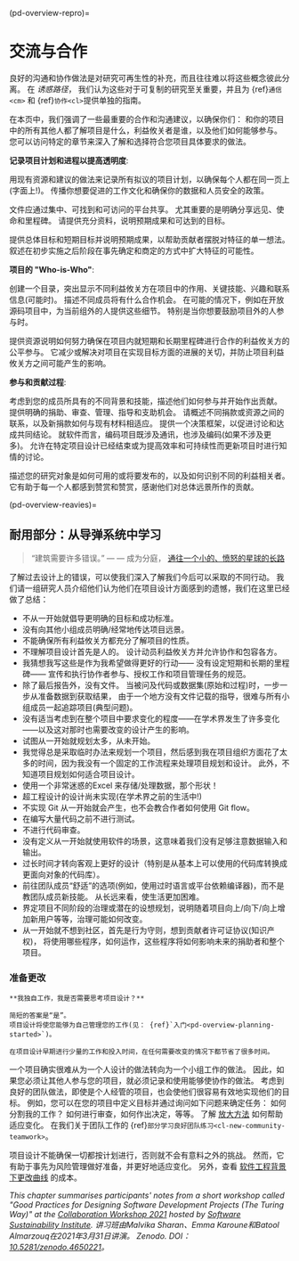 (pd-overview-repro)=
# 交流与合作

良好的沟通和协作做法是对研究可再生性的补充，而且往往难以将这些概念彼此分离。 在 _诱惑路径_， 我们认为这些对于可复制的研究至关重要，并且为 {ref}`通信<cm>` 和 {ref}`协作<cl>`提供单独的指南。

在本页中，我们强调了一些最重要的合作和沟通建议，以确保你们： 和你的项目中的所有其他人都了解项目是什么，利益攸关者是谁，以及他们如何能够参与。 您可以访问特定的章节来深入了解和选择符合您项目具体要求的做法。

**记录项目计划和进程以提高透明度**:

用现有资源和建议的做法来记录所有拟议的项目计划，以确保每个人都在同一页上(字面上!)。 传播你想要促进的工作文化和确保你的数据和人员安全的政策。

文件应通过集中、可找到和可访问的平台共享。 尤其重要的是明确分享远见、使命和里程碑。 请提供充分资料，说明预期成果和可达到的目标。

提供总体目标和短期目标并说明预期成果，以帮助贡献者摆脱对特征的单一想法。 叙述在初步实施之后阶段在事先确定和商定的方式中扩大特征的可能性。

**项目的 "Who-is-Who"**:

创建一个目录，突出显示不同利益攸关方在项目中的作用、关键技能、兴趣和联系信息(可能时)。 描述不同成员将有什么合作机会。 在可能的情况下，例如在开放源码项目中，为当前组外的人提供这些细节。 特别是当你想要鼓励项目外的人参与时。

提供资源说明如何努力确保在项目内就短期和长期里程碑进行合作的利益攸关方的公平参与。 它减少或解决对项目在实现目标方面的进展的关切，并防止项目利益攸关方之间可能产生的影响。

**参与和贡献过程**:

考虑到您的成员所具有的不同背景和技能，描述他们如何参与并开始作出贡献。 提供明确的捐助、审查、管理、指导和支助机会。 请概述不同捐款或资源之间的联系，以及新捐款如何与现有材料相适应。 提供一个决策框架，以促进讨论和达成共同结论。 就软件而言，编码项目既涉及通讯，也涉及编码(如果不涉及更多)。 允许在特定项目设计已经结束或为提高效率和可持续性而更新项目时进行知情的讨论。

描述您的研究对象是如何可用的或将要发布的，以及如何识别不同的利益相关者。 它有助于每一个人都感到赞赏和赞赏，感谢他们对总体远景所作的贡献。


<!--
(pd-overview-repro-turingway)=
## _The Turing Way_ Chapter for Communication and Collaboration

We recommend reading the following chapters to understand effective communication and collaboration for project design.

### Basic Requirements
- {ref}`<>`
- {ref}`<>`
- {ref}`<>`

### Advanced Requirements
- {ref}`<>`
- {ref}`<>`
-->

(pd-overview-reavies)=
## 耐用部分：从导弹系统中学习

> “建筑需要许多错误。” — — 成为分庭， [通往一个小的、愤怒的星球的长路](https://www.goodreads.com/work/quotes/42270825)

了解过去设计上的错误，可以使我们深入了解我们今后可以采取的不同行动。 我们请一组研究人员介绍他们认为他们在项目设计方面感到的遗憾，我们在这里已经做了总结：

- 不从一开始就倡导更明确的目标和成功标准。
- 没有向其他小组成员明确/经常地传达项目远景。
- 不能确保所有利益攸关方都充分了解项目的性质。
- 不理解项目设计首先是人的。 设计动员利益攸关方并允许协作和包容各方。
- 我猜想我写这些是作为我希望做得更好的行动—— 没有设定短期和长期的里程碑—— 宣传和执行协作者参与、授权工作和项目管理任务的规范。
- 除了最后报告外，没有文件。 当被问及代码或数据集(原始和过程)时，一步一步从准备数据到获取结果， 由于一个地方没有文件记载的指导，很难与所有小组成员一起追踪项目(典型问题)。
- 没有适当考虑到在整个项目中要求变化的程度――在学术界发生了许多变化――以及这对那时也需要改变的设计产生的影响。
- 试图从一开始就规划太多，从未开始。
- 我觉得总是采取临时办法来规划一个项目，然后感到我在项目组织方面花了太多的时间，因为我没有一个固定的工作流程来处理项目规划和设计。 此外，不知道项目规划如何适合项目设计。
- 使用一个非常迷惑的Excel 来存储/处理数据，那个形状！
- 超工程设计的设计尚未实现(在学术界之前的生活中!)
- 不实现 Git 从一开始就会产生，也不会教合作者如何使用 Git flow。
- 在编写大量代码之前不进行测试。
- 不进行代码审查。
- 没有定义从一开始就使用软件的场景，这意味着我们没有足够注意数据输入和输出。
- 过长时间才转向客观上更好的设计（特别是从基本上可以使用的代码库转换成更面向对象的代码库）。
- 前往团队成员“舒适”的选项(例如，使用过时语言或平台依赖编译器)，而不是教团队成员新技能。 从长远来看，使生活更加困难。
- 界定项目不同阶段的治理或潜在的设想规划，说明随着项目向上/向下/向上增加新用户等等，治理可能如何改变。
- 从一开始就不想到社区，首先是行为守则，想到贡献者许可证协议(知识产权)， 将使用哪些程序，如何运作，这些程序将如何影响未来的捐助者和整个项目。

### 准备更改

```{note}
**我独自工作，我是否需要思考项目设计？**

简短的答案是“是”。
项目设计将使您能够为自己管理您的工作(见： {ref}`入门<pd-overview-planning-started>`)。

在项目设计早期进行少量的工作和投入时间，在任何需要改变的情况下都节省了很多时间。
```

一个项目确实很难从为一个人设计的做法转向为一个小组工作的做法。 因此，如果您必须让其他人参与您的项目，就必须记录和使用能够使协作的做法。 考虑到良好的团队做法，即使是个人经管的项目，也会使他们很容易有效地实现他们的目标。 例如，您可以在您的项目中定义目标并通过询问如下问题来确定任务： 如何分割我的工作？ 如何进行审查，如何作出决定，等等。 了解 [放大方法](http://www.agilenutshell.com/) 如何帮助适应变化。 在我们关于团队工作的 {ref}`部分学习良好团队练习<cl-new-community-teamwork>`。

项目设计不能确保一切都按计划进行，否则就不会有意料之外的挑战。 然而，它有助于事先为风险管理做好准备，并更好地适应变化。 另外，查看 [软件工程背景下更改曲线](http://www.agilemodeling.com/essays/costOfChange.htm) 的成本。

_This chapter summarises participants' notes from a short workshop called "Good Practices for Designing Software Development Projects (The Turing Way)" at the [Collaboration Workshop 2021](https://www.software.ac.uk/cw21)  hosted by [Software Sustainability Institute](https://www.software.ac.uk). 讲习班由Malvika Sharan、Emma Karoune和Batool Almarzouq在2021年3月31日讲演。 Zenodo. DOI： [10.5281/zenodo.4650221](https://doi.org/10.5281/zenodo.4650221)。_
